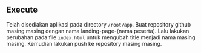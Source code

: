 ## Execute

Telah disediakan aplikasi pada directory `/root/app`. Buat repository github masing masing dengan nama landing-page-(nama peserta). Lalu lakukan perubahan pada file `index.html` untuk mengubah title menjadi nama masing masing. Kemudian lakukan push ke repository masing masing.